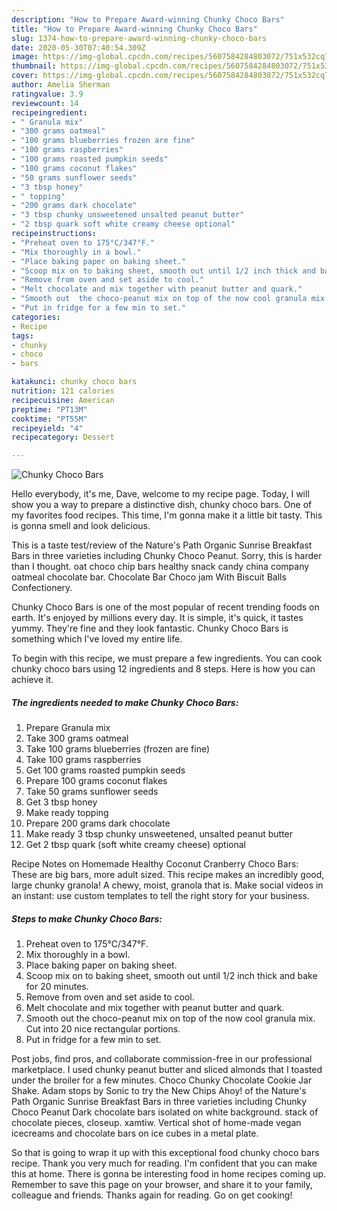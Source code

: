 ```yaml
---
description: "How to Prepare Award-winning Chunky Choco Bars"
title: "How to Prepare Award-winning Chunky Choco Bars"
slug: 1374-how-to-prepare-award-winning-chunky-choco-bars
date: 2020-05-30T07:40:54.309Z
image: https://img-global.cpcdn.com/recipes/5607584284803072/751x532cq70/chunky-choco-bars-recipe-main-photo.jpg
thumbnail: https://img-global.cpcdn.com/recipes/5607584284803072/751x532cq70/chunky-choco-bars-recipe-main-photo.jpg
cover: https://img-global.cpcdn.com/recipes/5607584284803072/751x532cq70/chunky-choco-bars-recipe-main-photo.jpg
author: Amelia Sherman
ratingvalue: 3.9
reviewcount: 14
recipeingredient:
- " Granula mix"
- "300 grams oatmeal"
- "100 grams blueberries frozen are fine"
- "100 grams raspberries"
- "100 grams roasted pumpkin seeds"
- "100 grams coconut flakes"
- "50 grams sunflower seeds"
- "3 tbsp honey"
- " topping"
- "200 grams dark chocolate"
- "3 tbsp chunky unsweetened unsalted peanut butter"
- "2 tbsp quark soft white creamy cheese optional"
recipeinstructions:
- "Preheat oven to 175°C/347°F."
- "Mix thoroughly in a bowl."
- "Place baking paper on baking sheet."
- "Scoop mix on to baking sheet, smooth out until 1/2 inch thick and bake for 20 minutes."
- "Remove from oven and set aside to cool."
- "Melt chocolate and mix together with peanut butter and quark."
- "Smooth out  the choco-peanut mix on top of the now cool granula mix. Cut into 20 nice rectangular portions."
- "Put in fridge for a few min to set."
categories:
- Recipe
tags:
- chunky
- choco
- bars

katakunci: chunky choco bars 
nutrition: 121 calories
recipecuisine: American
preptime: "PT13M"
cooktime: "PT55M"
recipeyield: "4"
recipecategory: Dessert

---
```



![Chunky Choco Bars](https://img-global.cpcdn.com/recipes/5607584284803072/751x532cq70/chunky-choco-bars-recipe-main-photo.jpg)

Hello everybody, it's me, Dave, welcome to my recipe page. Today, I will show you a way to prepare a distinctive dish, chunky choco bars. One of my favorites food recipes. This time, I'm gonna make it a little bit tasty. This is gonna smell and look delicious.

This is a taste test/review of the Nature&#39;s Path Organic Sunrise Breakfast Bars in three varieties including Chunky Choco Peanut. Sorry, this is harder than I thought. oat choco chip bars healthy snack candy china company oatmeal chocolate bar. Chocolate Bar Choco jam With Biscuit Balls Confectionery.

Chunky Choco Bars is one of the most popular of recent trending foods on earth. It's enjoyed by millions every day. It is simple, it's quick, it tastes yummy. They're fine and they look fantastic. Chunky Choco Bars is something which I've loved my entire life.


To begin with this recipe, we must prepare a few ingredients. You can cook chunky choco bars using 12 ingredients and 8 steps. Here is how you can achieve it.

<!--inarticleads1-->

##### The ingredients needed to make Chunky Choco Bars:

1. Prepare  Granula mix
1. Take 300 grams oatmeal
1. Take 100 grams blueberries (frozen are fine)
1. Take 100 grams raspberries
1. Get 100 grams roasted pumpkin seeds
1. Prepare 100 grams coconut flakes
1. Take 50 grams sunflower seeds
1. Get 3 tbsp honey
1. Make ready  topping
1. Prepare 200 grams dark chocolate
1. Make ready 3 tbsp chunky unsweetened, unsalted peanut butter
1. Get 2 tbsp quark (soft white creamy cheese) optional


Recipe Notes on Homemade Healthy Coconut Cranberry Choco Bars: These are big bars, more adult sized. This recipe makes an incredibly good, large chunky granola! A chewy, moist, granola that is. Make social videos in an instant: use custom templates to tell the right story for your business. 

<!--inarticleads2-->

##### Steps to make Chunky Choco Bars:

1. Preheat oven to 175°C/347°F.
1. Mix thoroughly in a bowl.
1. Place baking paper on baking sheet.
1. Scoop mix on to baking sheet, smooth out until 1/2 inch thick and bake for 20 minutes.
1. Remove from oven and set aside to cool.
1. Melt chocolate and mix together with peanut butter and quark.
1. Smooth out  the choco-peanut mix on top of the now cool granula mix. Cut into 20 nice rectangular portions.
1. Put in fridge for a few min to set.


Post jobs, find pros, and collaborate commission-free in our professional marketplace. I used chunky peanut butter and sliced almonds that I toasted under the broiler for a few minutes. Choco Chunky Chocolate Cookie Jar Shake. Adam stops by Sonic to try the New Chips Ahoy! of the Nature&#39;s Path Organic Sunrise Breakfast Bars in three varieties including Chunky Choco Peanut Dark chocolate bars isolated on white background. stack of chocolate pieces, closeup. xamtiw. Vertical shot of home-made vegan icecreams and chocolate bars on ice cubes in a metal plate. 

So that is going to wrap it up with this exceptional food chunky choco bars recipe. Thank you very much for reading. I'm confident that you can make this at home. There is gonna be interesting food in home recipes coming up. Remember to save this page on your browser, and share it to your family, colleague and friends. Thanks again for reading. Go on get cooking!
